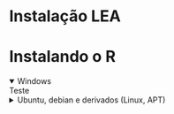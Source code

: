 # Instalação LEA

# Instalando o R

<details open>
	<summary>Windows</summary>
Teste
</details>

<details>
	<summary>Ubuntu, debian e derivados (Linux, APT)</summary>
Teste 2
</details>

